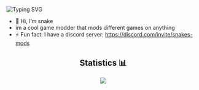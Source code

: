 ![Typing SVG](https://readme-typing-svg.demolab.com/?lines=Snake+The+Modder;Best+Free+Mods+.gg/snakes-mods)
- 👋 Hi, I’m snake
- im a cool game modder that mods different games on anything
- ⚡ Fun fact: I have a discord server: https://discord.com/invite/snakes-mods
<h2 align="center">Statistics 📊</h2>
<p align="center">
    <img src="https://github-readme-stats.vercel.app/api?username=snakethemodder&theme=dark&hide_border=false&include_all_commits=true&count_private=true">
</p>
